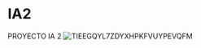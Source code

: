 # IA2
PROYECTO IA 2
![TIEEGQYL7ZDYXHPKFVUYPEVQFM](https://github.com/EsneyderMora/IA2/assets/131726356/d43b3b92-4d21-486a-86ad-950f38fc648d)
